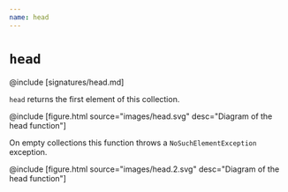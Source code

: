 ```yaml
---
name: head
---
```


# `head`

@include [signatures/head.md]

`head` returns the first element of this collection.

@include [figure.html source="images/head.svg" desc="Diagram of the head function"]

On empty collections this function throws a `NoSuchElementException` exception.

@include [figure.html source="images/head.2.svg" desc="Diagram of the head function"]
